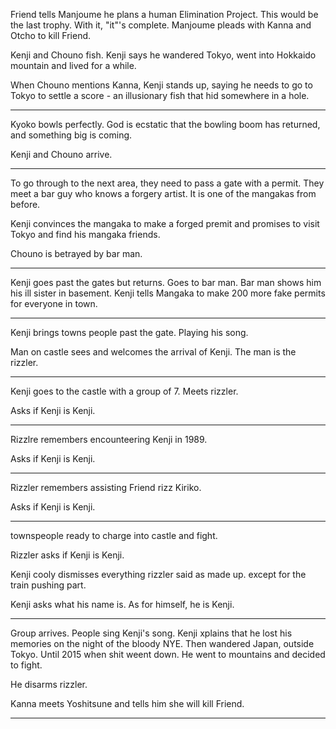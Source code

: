 Friend tells Manjoume he plans a human Elimination Project. 
This would be the last trophy. With it, "it"'s complete. 
 Manjoume pleads with Kanna and Otcho to kill Friend. 

Kenji and Chouno fish. Kenji says he wandered Tokyo, went into Hokkaido mountain and lived for a while. 

When Chouno mentions Kanna, Kenji stands up, saying he needs to go to Tokyo to settle a score - an illusionary fish that hid somewhere in a hole. 

---
Kyoko bowls perfectly. God is ecstatic that the bowling boom has returned, and something big is coming. 

Kenji and Chouno arrive. 

---
To go through to the next area, they need to pass a gate with a permit. 
They meet a bar guy who knows a forgery artist. It is one of the mangakas from before. 

Kenji convinces the mangaka to make a forged premit and promises to visit Tokyo and find his mangaka friends. 

Chouno is betrayed by bar man. 

---
Kenji goes past the gates but returns. Goes to bar man. Bar man shows him his ill sister in basement. Kenji tells Mangaka to make 200 more fake permits for everyone in town. 

---
Kenji brings towns people past the gate. Playing his song. 

Man on castle sees and welcomes the arrival of Kenji. The man is the rizzler. 

---
Kenji goes to the castle with a group of 7. Meets rizzler. 

Asks if Kenji is Kenji. 

---
Rizzlre remembers encounteering Kenji in 1989. 

Asks if Kenji is Kenji. 

---
Rizzler remembers assisting Friend rizz Kiriko.

Asks if Kenji is Kenji. 

---
townspeople ready to charge into castle and fight. 

Rizzler asks if Kenji is Kenji. 

Kenji cooly dismisses everything rizzler said as made up. except for the train pushing part. 

Kenji asks what his name is. As for himself, he is Kenji. 

---
Group arrives. People sing Kenji's song. Kenji xplains that he lost his memories on the night of the bloody NYE. Then wandered Japan, outside Tokyo. Until 2015 when shit weent down. He went to mountains and decided to fight. 

He disarms rizzler. 

Kanna meets Yoshitsune and tells him she will kill Friend. 


---
